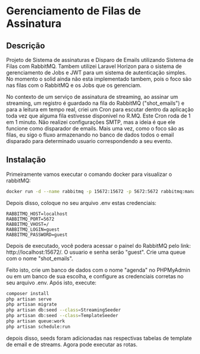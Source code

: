 # Gerenciamento de Filas de Assinatura

## Descrição

Projeto de Sistema de assinaturas e Disparo de Emails utilizando Sistema de Filas com RabbitMQ. Tambem utilizei Laravel Horizon para o sistema de gerenciamento de Jobs e JWT para um sistema de autenticação simples.
No momento o solid ainda não esta implementado tambem, pois o foco são nas filas com o RabbitMQ e os Jobs que os gerenciam.

No contexto de um serviço de assinatura de streaming, ao assinar um streaming, um registro é guardado na fila do RabbitMQ ("shot_emails") e para a leitura em tempo real, criei um Cron para escutar dentro da aplicação toda vez que alguma fila estivesse disponivel no R.MQ. Este Cron roda de 1 em 1 minuto. Não realizei configurações SMTP, mas a ideia é que ele funcione como disparador de emails. Mais uma vez, como o foco são as filas, eu sigo o fluxo armazenando no banco de dados todos o email disparado para determinado usuario correspondendo a seu evento.

## Instalação

Primeiramente vamos executar o comando docker para visualizar o rabbitMQ:

```bash
docker run -d --name rabbitmq -p 15672:15672 -p 5672:5672 rabbitmq:management
```
Depois disso, coloque no seu arquivo .env estas credenciais:

```console
RABBITMQ_HOST=localhost
RABBITMQ_PORT=5672
RABBITMQ_VHOST=/
RABBITMQ_LOGIN=guest
RABBITMQ_PASSWORD=guest
```

Depois de executado, você podera acessar o painel do RabbitMQ pelo link: http://localhost:15672/. O usuario e senha serão "guest". Crie uma queue com o nome "shot_emails".

Feito isto, crie um banco de dados com o nome "agenda" no PHPMyAdmin ou em um banco de sua escolha, e configure as credenciais corretas no seu arquivo .env.
Após isto, execute:

```bash
composer install
php artisan serve
php artisan migrate
php artisan db:seed --class=StreamingSeeder
php artisan db:seed --class=TemplateSeeder
php artisan queue:work
php artisan schedule:run
```

depois disso, seeds foram adicionadas nas respectivas tabelas de template de email e de streams. Agora pode executar as rotas.